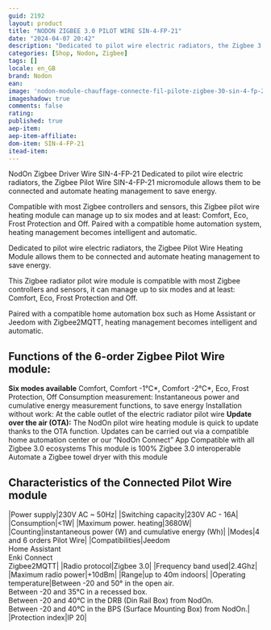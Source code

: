 ```yaml
---
guid: 2192
layout: product 
title: "NODON ZIGBEE 3.0 PILOT WIRE SIN-4-FP-21"
date: "2024-04-07 20:42"
description: "Dedicated to pilot wire electric radiators, the Zigbee 3.0 Pilot Wire Heating Module allows them to be connected and automate heating management to save energy."
categories: [Shop, Nodon, Zigbee]
tags: []
locale: en_GB
brand: Nodon
ean: 
image: 'nodon-module-chauffage-connecte-fil-pilote-zigbee-30-sin-4-fp-21.png'
imageshadow: true
comments: false
rating:  
published: true
aep-item: 
aep-item-affiliate: 
dom-item: SIN-4-FP-21
itead-item: 
---
```


NodOn Zigbee Driver Wire SIN-4-FP-21
Dedicated to pilot wire electric radiators, the Zigbee Pilot Wire SIN-4-FP-21 micromodule allows them to be connected and automate heating management to save energy.

Compatible with most Zigbee controllers and sensors, this Zigbee pilot wire heating module can manage up to six modes and at least: Comfort, Eco, Frost Protection and Off. Paired with a compatible home automation system, heating management becomes intelligent and automatic.

Dedicated to pilot wire electric radiators, the Zigbee Pilot Wire Heating Module allows them to be connected and automate heating management to save energy.

This Zigbee radiator pilot wire module is compatible with most Zigbee controllers and sensors, it can manage up to six modes and at least: Comfort, Eco, Frost Protection and Off.

Paired with a compatible home automation box such as Home Assistant or Jeedom with Zigbee2MQTT, heating management becomes intelligent and automatic.

## Functions of the 6-order Zigbee Pilot Wire module:

**Six modes available** Comfort, Comfort -1°C*, Comfort -2°C*, Eco, Frost Protection, Off
Consumption measurement: Instantaneous power and cumulative energy measurement functions, to save energy
Installation without work: At the cable outlet of the electric radiator pilot wire
**Update over the air (OTA):** The NodOn pilot wire heating module is quick to update thanks to the OTA function. Updates can be carried out via a compatible home automation center or our “NodOn Connect” App
Compatible with all Zigbee 3.0 ecosystems This module is 100% Zigbee 3.0 interoperable
Automate a Zigbee towel dryer with this module

## Characteristics of the Connected Pilot Wire module

|Power supply|230V AC ~ 50Hz|
|Switching capacity|230V AC - 16A|
|Consumption|<1W|
|Maximum power. heating|3680W|
|Counting|instantaneous power (W) and cumulative energy (Wh)|
|Modes|4 and 6 orders Pilot Wire|
|Compatibilities|Jeedom<br>Home Assistant<br>Enki Connect<br>Zigbee2MQTT|
|Radio protocol|Zigbee 3.0|
|Frequency band used|2.4Ghz|
|Maximum radio power|+10dBm|
|Range|up to 40m indoors|
|Operating temperature|Between -20 and 50° in the open air.<br>Between -20 and 35°C in a recessed box.<br>Between -20 and 40°C in the DRB (Din Rail Box) from NodOn.<br>Between -20 and 40°C in the BPS (Surface Mounting Box) from NodOn.|
|Protection index|IP 20|